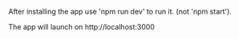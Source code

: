 After installing the app use 'npm run dev' to run it. (not 'npm start').

The app will launch on http://localhost:3000
